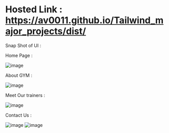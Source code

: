 # Hosted Link : https://av0011.github.io/Tailwind_major_projects/dist/


Snap Shot of UI : 


Home Page : 

![image](https://github.com/Av0011/Tailwind_major_projects/assets/126654288/81808465-1639-451e-a185-d01299a670fe)


About GYM :

![image](https://github.com/Av0011/Tailwind_major_projects/assets/126654288/21b8dbbd-2b46-47ab-95ec-384bfb937ebd)


Meet Our trainers : 

![image](https://github.com/Av0011/Tailwind_major_projects/assets/126654288/28cd94d5-42e4-428f-ba08-f5f747835eb5)


Contact Us : 

![image](https://github.com/Av0011/Tailwind_major_projects/assets/126654288/03a05f66-4516-45ff-9355-18117b27508d)
![image](https://github.com/Av0011/Tailwind_major_projects/assets/126654288/a695fe13-4585-4b45-aafe-9511301199f4)
